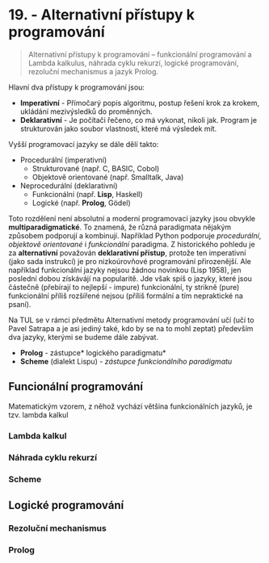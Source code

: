 # 19. - Alternativní přístupy k programování
>Alternativní přístupy k programování – funkcionální programování a Lambda kalkulus, náhrada cyklu rekurzí, logické programování, rezoluční mechanismus a jazyk Prolog.

Hlavní dva přístupy k programování jsou:

- **Imperativní** - Přímočarý popis algoritmu, postup řešení krok za krokem, ukládání mezivýsledků do proměnných.
- **Deklarativní** - Je počítači řečeno, co má vykonat, nikoli jak. Program je strukturován jako soubor vlastností, které má výsledek mít.

Vyšší programovací jazyky se dále dělí takto:

- Procedurální (imperativní)
  - Strukturované (např. C, BASIC, Cobol)
  - Objektově orientované (např. Smalltalk, Java)
- Neprocedurální (deklarativní)
  - Funkcionální (např. **Lisp**, Haskell)
  - Logické (např. **Prolog**, Gödel)

Toto rozdělení není absolutní a moderní  programovací jazyky jsou obvykle **multiparadigmatické**. To znamená, že různá paradigmata nějakým způsobem podporují a kombinují. Například Python podporuje *procedurální*, *objektově orientované* i *funkcionální* paradigma. Z historického pohledu je za **alternativní** považován **deklarativní přístup**, protože ten imperativní (jako sada instrukcí) je pro nizkoúrovňové programování přirozenější.  Ale například funkcionální jazyky nejsou žádnou novinkou (Lisp 1958), jen poslední dobou získávájí na popularitě. Jde však spíš o jazyky, které jsou částečně (přebírají to nejlepší - impure) funkcionální, ty strikně (pure) funkcionální příliš rozšířené nejsou (příliš formální a tím nepraktické na psaní).

Na TUL se v rámci předmětu Alternativní metody programování učí (učí to Pavel Satrapa a je asi jediný také, kdo by se na to mohl zeptat) především dva jazyky, kterými se budeme dále zabývat.

- **Prolog** - zástupce* logického paradigmatu*
- **Scheme** (dialekt Lispu)  - *zástupce funkcionálního paradigmatu*

## Funcionální programování
Matematickým vzorem, z něhož vychází většina funkcionálních jazyků, je tzv. lambda kalkul

### Lambda kalkul

### Náhrada cyklu rekurzí

### Scheme

## Logické programování

### Rezoluční mechanismus

### Prolog


